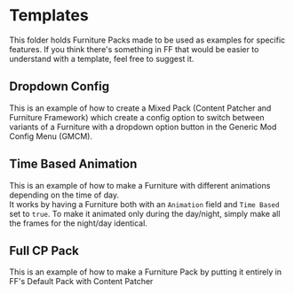 # Templates

This folder holds Furniture Packs made to be used as examples for specific features. If you think there's something in FF that would be easier to understand with a template, feel free to suggest it.

## Dropdown Config

This is an example of how to create a Mixed Pack (Content Patcher and Furniture Framework) which create a config option to switch between variants of a Furniture with a dropdown option button in the Generic Mod Config Menu (GMCM).

## Time Based Animation

This is an example of how to make a Furniture with different animations depending on the time of day.  
It works by having a Furniture both with an `Animation` field and `Time Based` set to `true`. To make it animated only during the day/night, simply make all the frames for the night/day identical.

## Full CP Pack

This is an example of how to make a Furniture Pack by putting it entirely in FF's Default Pack with Content Patcher